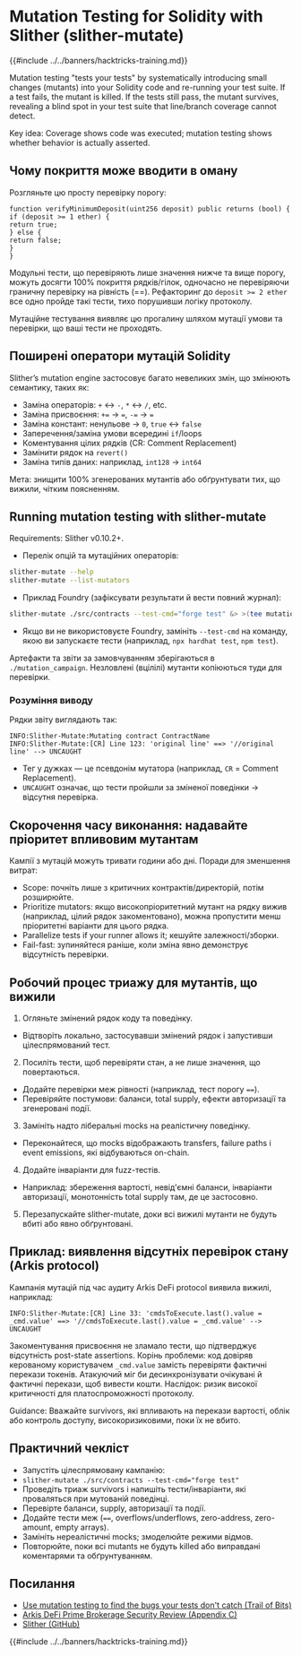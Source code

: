 # Mutation Testing for Solidity with Slither (slither-mutate)

{{#include ../../banners/hacktricks-training.md}}

Mutation testing "tests your tests" by systematically introducing small changes (mutants) into your Solidity code and re-running your test suite. If a test fails, the mutant is killed. If the tests still pass, the mutant survives, revealing a blind spot in your test suite that line/branch coverage cannot detect.

Key idea: Coverage shows code was executed; mutation testing shows whether behavior is actually asserted.

## Чому покриття може вводити в оману

Розгляньте цю просту перевірку порогу:
```solidity
function verifyMinimumDeposit(uint256 deposit) public returns (bool) {
if (deposit >= 1 ether) {
return true;
} else {
return false;
}
}
```
Модульні тести, що перевіряють лише значення нижче та вище порогу, можуть досягти 100% покриття рядків/гілок, одночасно не перевіряючи граничну перевірку на рівність (==). Рефакторинг до `deposit >= 2 ether` все одно пройде такі тести, тихо порушивши логіку протоколу.

Мутаційне тестування виявляє цю прогалину шляхом мутації умови та перевірки, що ваші тести не проходять.

## Поширені оператори мутацій Solidity

Slither’s mutation engine застосовує багато невеликих змін, що змінюють семантику, таких як:
- Заміна операторів: `+` ↔ `-`, `*` ↔ `/`, etc.
- Заміна присвоєння: `+=` → `=`, `-=` → `=`
- Заміна констант: ненульове → `0`, `true` ↔ `false`
- Заперечення/заміна умови всередині `if`/loops
- Коментування цілих рядків (CR: Comment Replacement)
- Замінити рядок на `revert()`
- Заміна типів даних: наприклад, `int128` → `int64`

Мета: знищити 100% згенерованих мутантів або обґрунтувати тих, що вижили, чітким поясненням.

## Running mutation testing with slither-mutate

Requirements: Slither v0.10.2+.

- Перелік опцій та мутаційних операторів:
```bash
slither-mutate --help
slither-mutate --list-mutators
```
- Приклад Foundry (зафіксувати результати й вести повний журнал):
```bash
slither-mutate ./src/contracts --test-cmd="forge test" &> >(tee mutation.results)
```
- Якщо ви не використовуєте Foundry, замініть `--test-cmd` на команду, якою ви запускаєте тести (наприклад, `npx hardhat test`, `npm test`).

Артефакти та звіти за замовчуванням зберігаються в `./mutation_campaign`. Незловлені (вцілілі) мутанти копіюються туди для перевірки.

### Розуміння виводу

Рядки звіту виглядають так:
```text
INFO:Slither-Mutate:Mutating contract ContractName
INFO:Slither-Mutate:[CR] Line 123: 'original line' ==> '//original line' --> UNCAUGHT
```
- Тег у дужках — це псевдонім мутатора (наприклад, `CR` = Comment Replacement).
- `UNCAUGHT` означає, що тести пройшли за зміненої поведінки → відсутня перевірка.

## Скорочення часу виконання: надавайте пріоритет впливовим мутантам

Кампії з мутацій можуть тривати години або дні. Поради для зменшення витрат:
- Scope: почніть лише з критичних контрактів/директорій, потім розширюйте.
- Prioritize mutators: якщо високопріоритетний мутант на рядку вижив (наприклад, цілий рядок закоментовано), можна пропустити менш пріоритетні варіанти для цього рядка.
- Parallelize tests if your runner allows it; кешуйте залежності/зборки.
- Fail-fast: зупиняйтеся раніше, коли зміна явно демонструє відсутність перевірки.

## Робочий процес триажу для мутантів, що вижили

1) Огляньте змінений рядок коду та поведінку.
- Відтворіть локально, застосувавши змінений рядок і запустивши цілеспрямований тест.

2) Посиліть тести, щоб перевіряти стан, а не лише значення, що повертаються.
- Додайте перевірки меж рівності (наприклад, тест порогу `==`).
- Перевіряйте постумови: баланси, total supply, ефекти авторизації та згенеровані події.

3) Замініть надто ліберальні mocks на реалістичну поведінку.
- Переконайтеся, що mocks відображають transfers, failure paths і event emissions, які відбуваються on-chain.

4) Додайте інваріанти для fuzz-тестів.
- Наприклад: збереження вартості, невід'ємні баланси, інваріанти авторизації, монотонність total supply там, де це застосовно.

5) Перезапускайте slither-mutate, доки всі вижилі мутанти не будуть вбиті або явно обґрунтовані.

## Приклад: виявлення відсутніх перевірок стану (Arkis protocol)

Кампанія мутацій під час аудиту Arkis DeFi protocol виявила вижилі, наприклад:
```text
INFO:Slither-Mutate:[CR] Line 33: 'cmdsToExecute.last().value = _cmd.value' ==> '//cmdsToExecute.last().value = _cmd.value' --> UNCAUGHT
```
Закоментування присвоєння не зламало тести, що підтверджує відсутність post-state assertions. Корінь проблеми: код довіряв керованому користувачем `_cmd.value` замість перевіряти фактичні перекази токенів. Атакуючий міг би десинхронізувати очікувані й фактичні перекази, щоб вивести кошти. Наслідок: ризик високої критичності для платоспроможності протоколу.

Guidance: Вважайте survivors, які впливають на перекази вартості, облік або контроль доступу, високоризиковими, поки їх не вбито.

## Практичний чекліст

- Запустіть цілеспрямовану кампанію:
- `slither-mutate ./src/contracts --test-cmd="forge test"`
- Проведіть триаж survivors і напишіть тести/інваріанти, які проваляться при мутованій поведінці.
- Перевірте баланси, supply, авторизації та події.
- Додайте тести меж (`==`, overflows/underflows, zero-address, zero-amount, empty arrays).
- Замініть нереалістичні mocks; змоделюйте режими відмов.
- Повторюйте, поки всі mutants не будуть killed або виправдані коментарями та обґрунтуванням.

## Посилання

- [Use mutation testing to find the bugs your tests don't catch (Trail of Bits)](https://blog.trailofbits.com/2025/09/18/use-mutation-testing-to-find-the-bugs-your-tests-dont-catch/)
- [Arkis DeFi Prime Brokerage Security Review (Appendix C)](https://github.com/trailofbits/publications/blob/master/reviews/2024-12-arkis-defi-prime-brokerage-securityreview.pdf)
- [Slither (GitHub)](https://github.com/crytic/slither)

{{#include ../../banners/hacktricks-training.md}}
